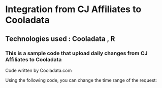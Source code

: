 # Integration from CJ Affiliates to Cooladata

## Technologies used :  Cooladata , R
                     
### This is a sample code that upload daily changes from CJ Affiliates to Cooladata 

Code written by Cooladata.com  

Using the following code, you can change the time range of the request: